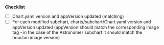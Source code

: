 <!--
Thank you for contributing to Astronomer!
-->

**Checklist**

- [ ]  Chart.yaml version and appVersion updated (matching)
- [ ]  For each modified subchart, charts/subchart/Chart.yaml version and appVersion updated (appVersion should match the corresponding image tag - in the case of the Astronomer subchart it should match the houston image version)
